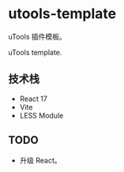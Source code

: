# utools-template

uTools 插件模板。

uTools template.


## 技术栈

* React 17
* Vite
* LESS Module


## TODO

* 升级 React。
